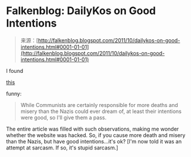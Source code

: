<!--yml
category: 未分类
date: 2024-05-12 20:41:40
-->

# Falkenblog: DailyKos on Good Intentions

> 来源：[http://falkenblog.blogspot.com/2011/10/dailykos-on-good-intentions.html#0001-01-01](http://falkenblog.blogspot.com/2011/10/dailykos-on-good-intentions.html#0001-01-01)

I found

[this](http://www.dailykos.com/story/2011/10/29/1031198/-PROOF-the-TEABAGGERS-are-RACIST,-VIOLENT,-and-DISGUSTING?detail=hide)

funny:

> While Communists are certainly responsible for more deaths and misery than the Nazis could ever dream of, at least their intentions were good, so I'll give them a pass.

The entire article was filled with such observations, making me wonder whether the website was hacked. So, if you cause more death and misery than the Nazis, but have good intentions...it's ok? [I'm now told it was an attempt at sarcasm. If so, it's stupid sarcasm.]